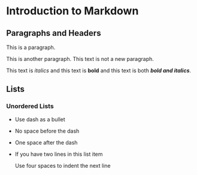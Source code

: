 # Introduction to Markdown

## Paragraphs and Headers

This is a paragraph.

This is another paragraph.
This text is not a new paragraph.

This text is *italics* and this text is **bold** and this text is both ***bold and italics***.

## Lists

### Unordered Lists

- Use dash as a bullet
- No space before the dash
- One space after the dash
- If you have two lines in this list item
 
    Use four spaces to indent the next line

